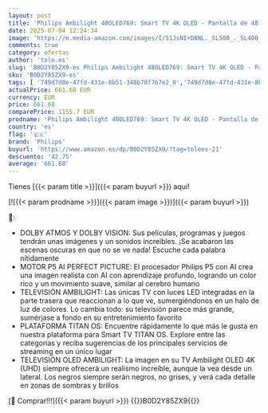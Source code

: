 ```yaml
---
layout: post
title: 'Philips Ambilight 48OLED769: Smart TV 4K OLED - Pantalla de 48 Pulgadas con P5 AI Picture  Titan OS  Dolby Vision y Dolby Atmos Sound  Funciona con Alexa y Asistente de Google - Metal'
date: 2025-07-04 12:24:34
image: 'https://m.media-amazon.com/images/I/51JsNI+D8NL._SL500_._SL400_.jpg'
comments: true
category: ofertas
author: 'tole.es'
slug: 'B0D2Y85ZX9-es Philips Ambilight 48OLED769: Smart TV 4K OLED - Pantalla...'
sku: 'B0D2Y85ZX9-es'
tags: [ '749d7d8e-47fd-431e-8b51-348b70f767e2_0','749d7d8e-47fd-431e-8b51-348b70f767e2_5701','Arborist Merchandising Root','Electrónica','Self Service','Special Features Stores','TV, vídeo y home cinema','TVs OLED','Televisores','alexa','philips','🇪🇸', ]
actualPrice: 661.68 EUR
currency: EUR
price: 661.68
comparePrice: 1155.7 EUR
prodname: 'Philips Ambilight 48OLED769: Smart TV 4K OLED - Pantalla de 48 Pulgadas con P5 AI Picture  Titan OS  Dolby Vision y Dolby Atmos Sound  Funciona con Alexa y Asistente de Google - Metal'
country: 'es'
flag: '🇪🇸'
brand: 'Philips'
buyurl: 'https://www.amazon.es/dp/B0D2Y85ZX9/?tag=tolees-21'
descuento: '42.75'
average: '661.68'
---
```


Tienes [{{< param title >}}]({{< param buyurl >}}) aqui!

[![{{< param prodname >}}]({{< param image >}})]({{< param buyurl >}})

🔎:

- DOLBY ATMOS Y DOLBY VISION: Sus películas, programas y juegos tendrán unas imágenes y un sonidos increíbles. ¡Se acabaron las escenas oscuras en que no se ve nada! Escuche cada palabra nítidamente
- MOTOR P5 AI PERFECT PICTURE: El procesador Philips P5 con AI crea una imagen realista con AI con aprendizaje profundo, logrando un color rico y un movimiento suave, similar al cerebro humano
- TELEVISIÓN AMBILIGHT: Las únicas TV con luces LED integradas en la parte trasera que reaccionan a lo que ve, sumergiéndonos en un halo de luz de colores. Lo cambia todo: su televisión parece más grande, sumérjase a fondo en su entretenimiento favorito
- PLATAFORMA TITAN OS: Encuentre rápidamente lo que más le gusta en nuestra plataforma para Smart TV TITAN OS. Explore entre las categorías y reciba sugerencias de los principales servicios de streaming en un único lugar
- TELEVISIÓN OLED AMBILIGHT: La imagen en su TV Ambilight OLED 4K (UHD) siempre ofrecerá un realismo increíble, aunque la vea desde un lateral. Los negros siempre serán negros, no grises, y verá cada detalle en zonas de sombras y brillos

[🛒 Comprar!!!]({{< param buyurl >}})
{{<world>}}B0D2Y85ZX9{{</world>}}
